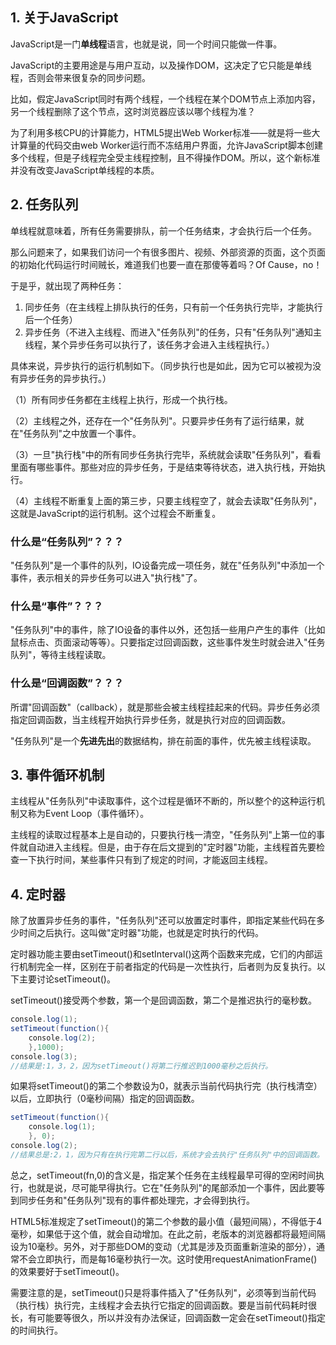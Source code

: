 ## 1. 关于JavaScript

JavaScript是一门**单线程**语言，也就是说，同一个时间只能做一件事。

JavaScript的主要用途是与用户互动，以及操作DOM，这决定了它只能是单线程，否则会带来很复杂的同步问题。

比如，假定JavaScript同时有两个线程，一个线程在某个DOM节点上添加内容，另一个线程删除了这个节点，这时浏览器应该以哪个线程为准？

为了利用多核CPU的计算能力，HTML5提出Web Worker标准——就是将一些大计算量的代码交由web Worker运行而不冻结用户界面，允许JavaScript脚本创建多个线程，但是子线程完全受主线程控制，且不得操作DOM。所以，这个新标准并没有改变JavaScript单线程的本质。

## 2. 任务队列
单线程就意味着，所有任务需要排队，前一个任务结束，才会执行后一个任务。

那么问题来了，如果我们访问一个有很多图片、视频、外部资源的页面，这个页面的初始化代码运行时间贼长，难道我们也要一直在那傻等着吗？Of Cause，no！

于是乎，就出现了两种任务：

1. 同步任务（在主线程上排队执行的任务，只有前一个任务执行完毕，才能执行后一个任务）
2. 异步任务（不进入主线程、而进入"任务队列"的任务，只有"任务队列"通知主线程，某个异步任务可以执行了，该任务才会进入主线程执行。）

具体来说，异步执行的运行机制如下。（同步执行也是如此，因为它可以被视为没有异步任务的异步执行。）

（1）所有同步任务都在主线程上执行，形成一个执行栈。

（2）主线程之外，还存在一个"任务队列"。只要异步任务有了运行结果，就在"任务队列"之中放置一个事件。

（3）一旦"执行栈"中的所有同步任务执行完毕，系统就会读取"任务队列"，看看里面有哪些事件。那些对应的异步任务，于是结束等待状态，进入执行栈，开始执行。

（4）主线程不断重复上面的第三步，只要主线程空了，就会去读取"任务队列"，这就是JavaScript的运行机制。这个过程会不断重复。

### 什么是“任务队列”？？？

"任务队列"是一个事件的队列，IO设备完成一项任务，就在"任务队列"中添加一个事件，表示相关的异步任务可以进入"执行栈"了。

### 什么是“事件”？？？
"任务队列"中的事件，除了IO设备的事件以外，还包括一些用户产生的事件（比如鼠标点击、页面滚动等等）。只要指定过回调函数，这些事件发生时就会进入"任务队列"，等待主线程读取。

### 什么是“回调函数”？？？
所谓"回调函数"（callback），就是那些会被主线程挂起来的代码。异步任务必须指定回调函数，当主线程开始执行异步任务，就是执行对应的回调函数。

"任务队列"是一个**先进先出**的数据结构，排在前面的事件，优先被主线程读取。

## 3. 事件循环机制
主线程从"任务队列"中读取事件，这个过程是循环不断的，所以整个的这种运行机制又称为Event Loop（事件循环）。

主线程的读取过程基本上是自动的，只要执行栈一清空，"任务队列"上第一位的事件就自动进入主线程。但是，由于存在后文提到的"定时器"功能，主线程首先要检查一下执行时间，某些事件只有到了规定的时间，才能返回主线程。

## 4. 定时器
除了放置异步任务的事件，"任务队列"还可以放置定时事件，即指定某些代码在多少时间之后执行。这叫做"定时器"功能，也就是定时执行的代码。

定时器功能主要由setTimeout()和setInterval()这两个函数来完成，它们的内部运行机制完全一样，区别在于前者指定的代码是一次性执行，后者则为反复执行。以下主要讨论setTimeout()。

setTimeout()接受两个参数，第一个是回调函数，第二个是推迟执行的毫秒数。

```java
console.log(1);
setTimeout(function(){
    console.log(2);
    },1000);
console.log(3);
//结果是:1，3，2，因为setTimeout()将第二行推迟到1000毫秒之后执行。
```
如果将setTimeout()的第二个参数设为0，就表示当前代码执行完（执行栈清空）以后，立即执行（0毫秒间隔）指定的回调函数。

```java
setTimeout(function(){
    console.log(1);
    }, 0);
console.log(2);
//结果总是:2，1，因为只有在执行完第二行以后，系统才会去执行"任务队列"中的回调函数。
```
总之，setTimeout(fn,0)的含义是，指定某个任务在主线程最早可得的空闲时间执行，也就是说，尽可能早得执行。它在"任务队列"的尾部添加一个事件，因此要等到同步任务和"任务队列"现有的事件都处理完，才会得到执行。

HTML5标准规定了setTimeout()的第二个参数的最小值（最短间隔），不得低于4毫秒，如果低于这个值，就会自动增加。在此之前，老版本的浏览器都将最短间隔设为10毫秒。另外，对于那些DOM的变动（尤其是涉及页面重新渲染的部分），通常不会立即执行，而是每16毫秒执行一次。这时使用requestAnimationFrame()的效果要好于setTimeout()。

需要注意的是，setTimeout()只是将事件插入了"任务队列"，必须等到当前代码（执行栈）执行完，主线程才会去执行它指定的回调函数。要是当前代码耗时很长，有可能要等很久，所以并没有办法保证，回调函数一定会在setTimeout()指定的时间执行。